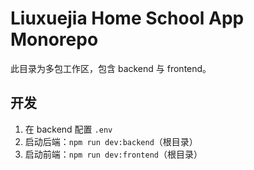 # Liuxuejia Home School App Monorepo

此目录为多包工作区，包含 backend 与 frontend。

## 开发

1. 在 backend 配置 `.env`
2. 启动后端：`npm run dev:backend`（根目录）
3. 启动前端：`npm run dev:frontend`（根目录）


